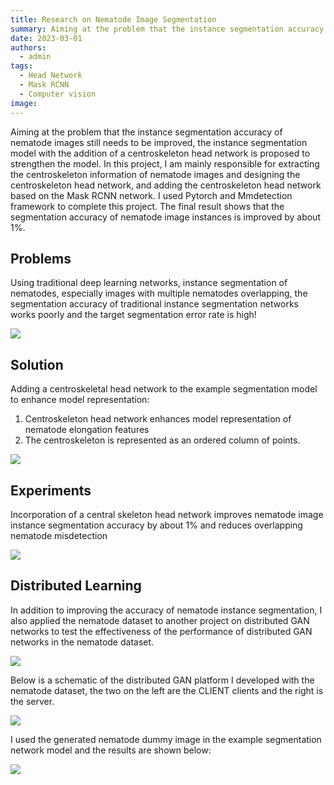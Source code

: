 ```yaml
---
title: Research on Nematode Image Segmentation
summary: Aiming at the problem that the instance segmentation accuracy of nematode images still needs to be improved, the instance segmentation model with the addition of a centroskeleton head network is proposed to strengthen the model!
date: 2023-03-01
authors:
  - admin
tags:
  - Head Network
  - Mask RCNN
  - Computer vision
image:
---
```


Aiming at the problem that the instance segmentation accuracy of nematode images still needs to be improved, the instance segmentation model with the addition of a centroskeleton head network is proposed to strengthen the model. 
In this project, I am mainly responsible for extracting the centroskeleton information of nematode images and designing the centroskeleton head network, and adding the centroskeleton head network based on the Mask RCNN network. I used Pytorch and Mmdetection framework to complete this project. The final result shows that the segmentation accuracy of nematode image instances is improved by about 1%.

## Problems

Using traditional deep learning networks, instance segmentation of nematodes, especially images with multiple nematodes overlapping, the segmentation accuracy of traditional instance segmentation networks works poorly and the target segmentation error rate is high!

![](./Problem.png)

## Solution

Adding a centroskeletal head network to the example segmentation model to enhance model representation:
1. Centroskeleton head network enhances model representation of nematode elongation features
2. The centroskeleton is represented as an ordered column of points.

![](./solution.png)


## Experiments

Incorporation of a central skeleton head network improves nematode image instance segmentation accuracy by about 1% and reduces overlapping nematode misdetection

![](./result.png)

## Distributed Learning

In addition to improving the accuracy of nematode instance segmentation, I also applied the nematode dataset to another project on distributed GAN networks to test the effectiveness of the performance of distributed GAN networks in the nematode dataset.

![](./gan.png)

Below is a schematic of the distributed GAN platform I developed with the nematode dataset, the two on the left are the CLIENT clients and the right is the server.

![](./app.png)

I used the generated nematode dummy image in the example segmentation network model and the results are shown below:

![](./Distributed.png)